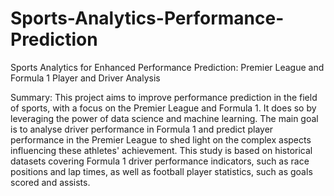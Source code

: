 # Sports-Analytics-Performance-Prediction
Sports Analytics for Enhanced Performance Prediction: Premier League and Formula 1 Player and Driver Analysis 


Summary: This project aims to improve performance prediction in the field of sports, with a focus on the Premier League and Formula 1. It does so by leveraging the power of data science and machine learning. The main goal is to analyse driver performance in Formula 1 and predict player performance in the Premier League to shed light on the complex aspects influencing these athletes' achievement. This study is based on historical datasets covering Formula 1 driver performance indicators, such as race positions and lap times, as well as football player statistics, such as goals scored and assists.
